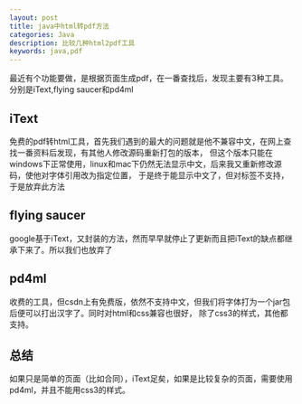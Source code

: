 ```yaml
---
layout: post
title: java中html转pdf方法
categories: Java
description: 比较几种html2pdf工具
keywords: java,pdf
---
```


最近有个功能要做，是根据页面生成pdf，在一番查找后，发现主要有3种工具。分别是iText,flying saucer和pd4ml


## iText

免费的pdf转html工具，首先我们遇到的最大的问题就是他不兼容中文，在网上查找一番资料后发现，有其他人修改源码重新打包的版本，
但这个版本只能在windows下正常使用，linux和mac下仍然无法显示中文，后来我又重新修改源码，使他对字体引用改为指定位置，
于是终于能显示中文了，但对<table>标签不支持，于是放弃此方法

## flying saucer

google基于iText，又封装的方法，然而早早就停止了更新而且把iText的缺点都继承下来了。所以我们也放弃了

## pd4ml

收费的工具，但csdn上有免费版，依然不支持中文，但我们将字体打为一个jar包后便可以打出汉字了。同时对html和css兼容也很好，
除了css3的样式，其他都支持。

## 总结
 
如果只是简单的页面（比如合同），iText足矣，如果是比较复杂的页面，需要使用pd4ml，并且不能用css3的样式。
